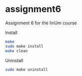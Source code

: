 assignment6
===========

Assignment 6 for the linUm course

Install
```bash
make
sudo make install
make clean
```

Uninstall
```bash
sudo make uninstall
```
